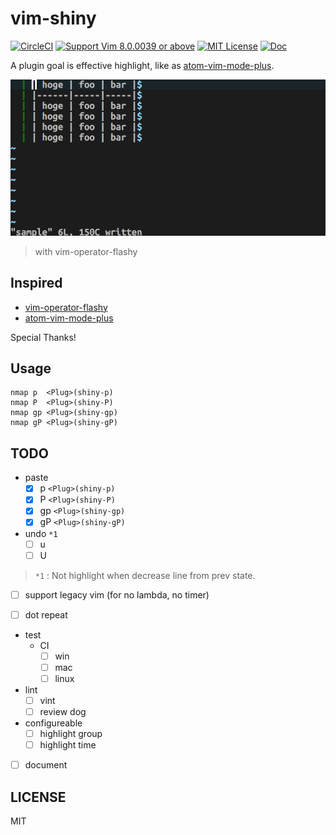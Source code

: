 # vim-shiny

[![CircleCI](https://img.shields.io/circleci/project/github/MaxMEllon/vim-shiny/master.svg?style=flat-square&label=Circle%20CI)](https://circleci.com/gh/MaxMEllon/vim-shiny)
[![Support Vim 8.0.0039 or above](https://img.shields.io/badge/support-Vim%208.0.0039%20or%20above-yellowgreen.svg?style=flat-square)](github.com/vim/vim/releases/tag/v8.0.0039)
[![MIT License](https://img.shields.io/badge/license-MIT-blue.svg?style=flat-square)](LICENSE.txt)
[![Doc](https://img.shields.io/badge/doc%20-%3Ah%20vim--shiny-red.svg?style=flat-square)](./doc/vim-shiny.txt)

A plugin goal is effective highlight, like as [atom-vim-mode-plus](https://github.com/t9md/atom-vim-mode-plus).

![Demo movie](./.github/demo.gif)

> with vim-operator-flashy

## Inspired

- [vim-operator-flashy](https://github.com/haya14busa/vim-operator-flashy)
- [atom-vim-mode-plus](https://github.com/t9md/atom-vim-mode-plus)

Special Thanks!

## Usage

```vim
nmap p  <Plug>(shiny-p)
nmap P  <Plug>(shiny-P)
nmap gp <Plug>(shiny-gp)
nmap gP <Plug>(shiny-gP)
```

## TODO

- paste
  - [x] p  `<Plug>(shiny-p)`
  - [x] P  `<Plug>(shiny-P)`
  - [x] gp `<Plug>(shiny-gp)`
  - [x] gP `<Plug>(shiny-gP)`

- undo `*1`
  - [ ] u
  - [ ] U

> `*1` : Not highlight when decrease line from prev state.

- [ ] support legacy vim (for no lambda, no timer)

- [ ] dot repeat

- test
  - CI
    - [ ] win
    - [ ] mac
    - [ ] linux

- lint
  - [ ] vint
  - [ ] review dog

- configureable
  - [ ] highlight group
  - [ ] highlight time

- [ ] document

LICENSE
---

MIT
